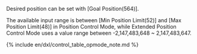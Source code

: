 Desired position can be set with [Goal Position(564)].  

The available input range is between [Min Position Limit(52)] and [Max Position Limit(48)] in Position Control Mode, while Extended Position Control Mode uses a value range between -2,147,483,648 ~ 2,147,483,647.

{% include en/dxl/control_table_opmode_note.md %}
